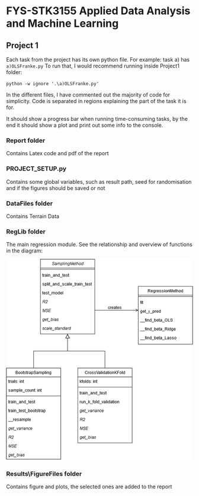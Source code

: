 # FYS-STK3155 Applied Data Analysis and Machine Learning

## Project 1 

Each task from the project has its own python file. 
For example: task a) has `a)OLSFranke.py`
To run that, I would recommend running inside Project1 folder:
```
python -w ignore '.\a)OLSFranke.py'
```

In the different files, I have commented out the majority of code for simplicity. Code is separated in regions explaining the part of the task it is for.

It should show a progress bar when running time-consuming tasks, by the end it should show a plot and print out some info to the console.

### Report folder
Contains Latex code and pdf of the report

### PROJECT_SETUP.py
Contains some global variables, such as result path, seed for randomisation and if the figures should be saved or not

### DataFiles folder
Contains Terrain Data

### RegLib folder
The main regression module. See the relationship and overview of functions in the diagram:

![](Project1/Project1FysSTK.png)

### Results\FigureFiles folder
Contains figure and plots, the selected ones are added to the report